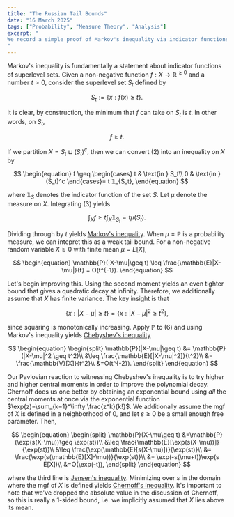 ```yaml
---
title: "The Russian Tail Bounds"
date: "16 March 2025"
tags: ["Probability", "Measure Theory", "Analysis"]
excerpt: "
We record a simple proof of Markov's inequality via indicator functions, then discuss how how to tighten it using various transformations.
"
---
```


Markov's inequality is fundamentally a statement about indicator functions of superlevel sets. Given a non-negative function $f:X\to \mathbb{R}^{\geq 0}$ and a number $t>0$, consider the superlevel set $S_t$ defined by

$$
\begin{equation}
S_t:=\{x: f(x)\geq t\}.
\end{equation}
$$

It is clear, by construction, the minimum that $f$ can take on $S_t$ is $t$. In other words, on $S_t$,

$$
\begin{equation}
f \geq t.
\end{equation}
$$

If we partition $X=S_t \sqcup (S_t)^c$, then we can convert (2) into an inequality on $X$ by

$$
\begin{equation}
f \geq \begin{cases}
t & \text{in } S_t\\
0 & \text{in } (S_t)^c
\end{cases}= t 𝟙_{S_t},
\end{equation}
$$

where $𝟙_S$ denotes the indicator function of the set $S$. Let $\mu$ denote the measure on $X$. Integrating (3) yields

$$
\begin{equation}
\int_X f\geq t \int_X  𝟙_{S_t} = t \mu(S_t).
\end{equation}
$$

Dividing through by $t$ yields [Markov's inequality](https://en.wikipedia.org/wiki/Markov%27s_inequality). When $\mu=\mathbb{P}$ is a probability measure, we can intepret this as a weak tail bound. For a non-negative random variable $X\geq 0$ with finite mean $\mu=E[X]$,

$$
\begin{equation}
\mathbb{P}(|X-\mu|\geq t) \leq \frac{\mathbb{E}|X-\mu|}{t} = O(t^{-1}).
\end{equation}
$$

Let's begin improving this. Using the second moment yields an even tighter bound that gives a quadratic decay at infinity. Therefore, we additionally assume that $X$ has finite variance. The key insight is that

$$
\begin{equation}
\{x: |X-\mu|\geq t\} = \{x:|X-\mu|^2 \geq t^2\},
\end{equation}
$$

since squaring is monotonically increasing. Apply $\mathbb{P}$ to (6) and using Markov's inequality yields [Chebyshev's inequality](https://en.wikipedia.org/wiki/Chebyshev%27s_inequality)

$$
\begin{equation}
\begin{split}
\mathbb{P}(|X-\mu|\geq t) &= \mathbb{P}(|X-\mu|^2 \geq t^2)\\
&\leq \frac{\mathbb{E}[|X-\mu|^2]}{t^2}\\
&= \frac{\mathbb{V}[X]}{t^2}\\
&=O(t^{-2}).
\end{split}
\end{equation}
$$

Our Pavlovian reaction to witnessing Chebyshev's inequality is to try higher and higher central moments in order to improve the polynomial decay. Chernoff does us one better by obtaining an exponential bound using _all_ the central moments at once via the exponential function $\exp(z)=\sum_{k=1}^\infty \frac{z^k}{k!}$. We additionally assume the mgf of $X$ is defined in a neighborhood of $0$, and let $s\geq 0$ be a small enough free parameter. Then,

$$
\begin{equation}
\begin{split}
\mathbb{P}(X-\mu\geq t) &=\mathbb{P}(\exp(s(X-\mu))\geq \exp(st))\\
&\leq \frac{\mathbb{E}[\exp(s(X-\mu))]}{\exp(st)}\\
&\leq \frac{\exp(\mathbb{E}[s(X-\mu)])}{\exp(st)}\\
&= \frac{\exp(s(\mathbb{E}[X]-\mu))}{\exp(st)}\\
&= \exp(-s(\mu+t))\exp(s E[X])\\
&=O(\exp(-t)),
\end{split}
\end{equation}
$$

where the third line is [Jensen's inequality](https://en.wikipedia.org/wiki/Jensen%27s_inequality). Minimizing over $s$ in the domain where the mgf of $X$ is defined yields [Chernoff's inequality](https://en.wikipedia.org/wiki/Chernoff_bound). It's important to note that we've dropped the absolute value in the discussion of Chernoff, so this is really a 1-sided bound, i.e. we implicitly assumed that $X$ lies above its mean.
